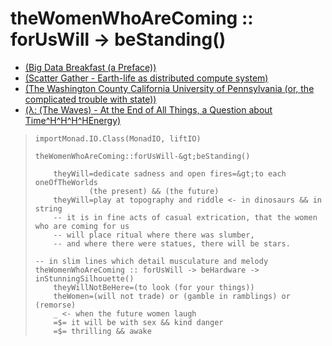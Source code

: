 # theWomenWhoAreComing :: forUsWill -&gt; beStanding\(\)

* [\(Big Data Breakfast \(a Preface\)\)](README.md)
* [\(Scatter Gather - Earth-life as distributed compute system\)](chapter1.md)
* [\(The Washington County California University of Pennsylvania \(or, the complicated trouble with state\)\)](the-washington-county-california-university-of-pennsylvania-or-the-complicated-trouble-with-state-the-state-of-the-state-harvesting-rainwater-from-a-leaking-abstraction-a-kingdom-for-nouns-and-the-death-of-the-object-maths-and-the-missiles-what.md)
* [\(λ: \(The Waves\) - At the End of All Things, a Question about Time^H^H^H^HEnergy\)](the-waves-at-the-end-of-all-things-a-question-about-timehhhhenergy.md)

> ```
> importMonad.IO.Class(MonadIO, liftIO)    
>     
> theWomenWhoAreComing::forUsWill-&gt;beStanding()
>
>     theyWill=dedicate sadness and open fires=&gt;to each oneOfTheWorlds
>             (the present) && (the future)
>     theyWill=play at topography and riddle <- in dinosaurs && in string
>     -- it is in fine acts of casual extrication, that the women who are coming for us
>     -- will place ritual where there was slumber,
>     -- and where there were statues, there will be stars.
>
> -- in slim lines which detail musculature and melody
> theWomenWhoAreComing :: forUsWill -> beHardware -> inStunningSilhouette()
>     theyWillNotBeHere=(to look (for your things))
>     theWomen=(will not trade) or (gamble in ramblings) or (remorse)
>     _ <- when the future women laugh
>     =$= it will be with sex && kind danger
>     =$= thrilling && awake
> ```



